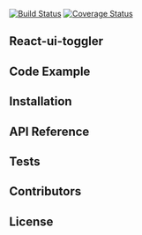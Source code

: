 [![Build Status](https://travis-ci.org/msrikanth508/react-ui-toggler.svg?branch=master)](https://travis-ci.org/msrikanth508/react-ui-toggler)
[![Coverage Status](https://coveralls.io/repos/github/msrikanth508/react-ui-toggler/badge.svg)](https://coveralls.io/github/msrikanth508/react-ui-toggler)
## React-ui-toggler

## Code Example

## Installation

## API Reference

## Tests

## Contributors

## License

